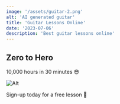 ```yaml
---
image: '/assets/guitar-2.png'
alt: 'AI generated guitar'
title: 'Guitar Lessons Online'
date: '2023-07-06'
description: 'Best guitar lessons online'
---
```


## Zero to Hero

10,000 hours in 30 minutes 😎

![Alt](/assets/guitar-0.png "Title")

Sign-up today for a free lesson 🎸
